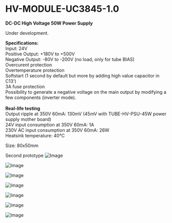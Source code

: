 # HV-MODULE-UC3845-1.0

<b>DC-DC High Voltage 50W Power Supply</b>

Under development.

<b>Specifications:</b><br>
Input: 24V<br>
Positive Output: +180V to +500V<br>
Negative Output: -80V to -200V (no load, only for tube BIAS)<br>
Overcurent protection<br>
Overtemperature protection<br>
Softstart (1 second by default but more by adding high value capacitor in C13')<br>
3A fuse protection<br>
Possibility to generate a negative voltage on the main output by modifying a few components (inverter mode).<br>
<br>
<b>Real-life testing</b><br>
Output ripple at 350V 60mA: 130mV (45mV with TUBE-HV-PSU-45W power supply mother board)<br>
24V input consumption at 350V 60mA: 1A<br>
230V AC input consumption at 350V 60mA: 26W<br>
Heatsink temperature: 40°C<br>

Size: 80x50mm

Second prototype
![Image](https://github.com/user-attachments/assets/7f58a1af-ec62-44aa-819f-a93eed9e939e)

![Image](https://github.com/user-attachments/assets/2dd6490f-e171-4e2c-8d4b-bf32988040db)

![Image](https://github.com/user-attachments/assets/0fbbb4e8-d833-4c52-ab1a-b9090a618c93)

![Image](https://github.com/user-attachments/assets/3fd62816-a005-4ac8-bba2-e8ffd88b9f64)

![Image](https://github.com/user-attachments/assets/3077d6fc-383e-4b2e-80ed-06b26bfc32a3)

![Image](https://github.com/user-attachments/assets/431c4f2a-660e-405d-ac1c-193ced041b9d)

![Image](https://github.com/user-attachments/assets/538ae6fb-aafc-46a3-95e2-20fb68657d91)

